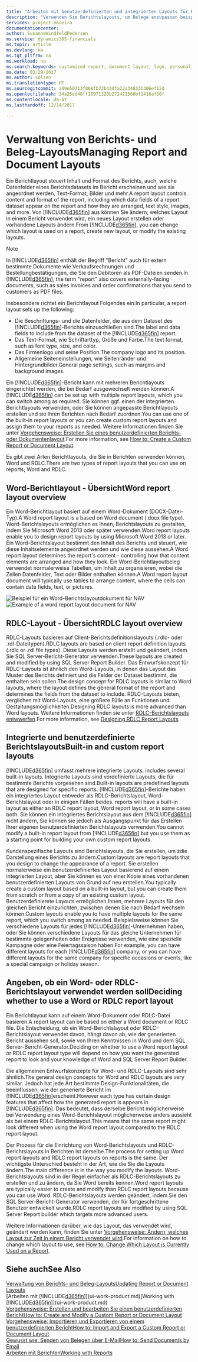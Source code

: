 ```yaml
---
title: "Arbeiten mit benutzerdefinierten und integrierten Layouts für Berichte und Belege | Microsoft Docs"
description: "Verwenden Sie Berichtslayouts, um Belege anzupassen beispielsweise um die gewünschten Schriftart, das Logo oder die Seiteneinstellungen von PDF-Dateien zu personalisieren, die Sie den Debitoren senden."
services: project-madeira
documentationcenter: 
author: SusanneWindfeldPedersen
ms.service: dynamics365-financials
ms.topic: article
ms.devlang: na
ms.tgt_pltfrm: na
ms.workload: na
ms.search.keywords: customized report, document layout, logo, personalize
ms.date: 03/29/2017
ms.author: solsen
ms.translationtype: HT
ms.sourcegitcommit: a49e50213f808fb72b43dfa22a34833b306ef12d
ms.openlocfilehash: 34a25ed48ff16971120b272421560bf1416af60f
ms.contentlocale: de-at
ms.lasthandoff: 12/14/2017

---
```

# <a name="managing-report-and-document-layouts"></a><span data-ttu-id="bb3cc-103">Verwaltung von Berichts- und Beleg-Layouts</span><span class="sxs-lookup"><span data-stu-id="bb3cc-103">Managing Report and Document Layouts</span></span>
<span data-ttu-id="bb3cc-104">Ein Berichtlayout steuert Inhalt und Format des Berichts, auch, welche Datenfelder eines Berichtsdatasets im Bericht erscheinen und wie sie angeordnet werden, Text-Format, Bilder und mehr.</span><span class="sxs-lookup"><span data-stu-id="bb3cc-104">A report layout controls content and format of the report, including which data fields of a report dataset appear on the report and how they are arranged, text style, images, and more.</span></span> <span data-ttu-id="bb3cc-105">Von [!INCLUDE[d365fin](includes/d365fin_md.md)] aus können Sie ändern, welches Layout in einem Bericht verwendet wird, ein neues Layout erstellen oder vorhandene Layouts ändern.</span><span class="sxs-lookup"><span data-stu-id="bb3cc-105">From [!INCLUDE[d365fin](includes/d365fin_md.md)], you can change which layout is used on a report, create new layout, or modify the existing layouts.</span></span>

> [!NOTE]  
>   <span data-ttu-id="bb3cc-106">In [!INCLUDE[d365fin](includes/d365fin_md.md)] enthält der Begriff "Bericht" auch für extern bestimmte  Dokumente wie Verkaufsrechnungen und Bestellungbestätigungen, die Sie den Debitoren als PDF-Dateien senden.</span><span class="sxs-lookup"><span data-stu-id="bb3cc-106">In [!INCLUDE[d365fin](includes/d365fin_md.md)], the term "report" also covers externally-facing documents, such as sales invoices and order confirmations that you send to customers as PDF files.</span></span>

<span data-ttu-id="bb3cc-107">Insbesondere richtet ein Berichtlayout Folgendes ein:</span><span class="sxs-lookup"><span data-stu-id="bb3cc-107">In particular, a report layout sets up the following:</span></span>

* <span data-ttu-id="bb3cc-108">Die Beschriftungs- und die Datenfelder, die aus dem Dataset des [!INCLUDE[d365fin](includes/d365fin_md.md)]-Berichts einzuschließen sind.</span><span class="sxs-lookup"><span data-stu-id="bb3cc-108">The label and data fields to include from the dataset of the [!INCLUDE[d365fin](includes/d365fin_md.md)] report.</span></span>
* <span data-ttu-id="bb3cc-109">Das Text-Format, wie Schriftarttyp, Größe und Farbe.</span><span class="sxs-lookup"><span data-stu-id="bb3cc-109">The text format, such as font type, size, and color.</span></span>
* <span data-ttu-id="bb3cc-110">Das Firmenlogo und seine Position.</span><span class="sxs-lookup"><span data-stu-id="bb3cc-110">The company logo and its position.</span></span>
* <span data-ttu-id="bb3cc-111">Allgemeine Seiteneinstellungen, wie Seitenränder und Hintergrundbilder.</span><span class="sxs-lookup"><span data-stu-id="bb3cc-111">General page settings, such as margins and background images.</span></span>

<span data-ttu-id="bb3cc-112">Ein [!INCLUDE[d365fin](includes/d365fin_md.md)]-Bericht kann mit mehreren Berichtlayouts eingerichtet werden, die bei Bedarf ausgewechselt werden können.</span><span class="sxs-lookup"><span data-stu-id="bb3cc-112">A [!INCLUDE[d365fin](includes/d365fin_md.md)] can be set up with multiple report layouts, which you can switch among as required.</span></span> <span data-ttu-id="bb3cc-113">Sie können ggf. einen der integrierten Berichtlayouts verwenden, oder Sie können angepasste Berichtlayouts erstellen und sie Ihren Berichten nach Bedarf zuordnen.</span><span class="sxs-lookup"><span data-stu-id="bb3cc-113">You can use one of the built-in report layouts or you can create custom report layouts and assign them to your reports as needed.</span></span> <span data-ttu-id="bb3cc-114">Weitere Informationen finden Sie unter [Vorgehensweise: Erstellen Sie eines benutzerdefinierten Berichts- oder Dokumentenlayout](ui-how-create-custom-report-layout.md).</span><span class="sxs-lookup"><span data-stu-id="bb3cc-114">For more information, see [How to: Create a Custom Report or Document Layout](ui-how-create-custom-report-layout.md).</span></span>

<span data-ttu-id="bb3cc-115">Es gibt zwei Arten Berichtlayouts, die Sie in Berichten verwenden können, Word und RDLC.</span><span class="sxs-lookup"><span data-stu-id="bb3cc-115">There are two types of report layouts that you can use on reports; Word and RDLC.</span></span>

## <a name="word-report-layout-overview"></a><span data-ttu-id="bb3cc-116">Word-Berichtlayout - Übersicht</span><span class="sxs-lookup"><span data-stu-id="bb3cc-116">Word report layout overview</span></span>
<span data-ttu-id="bb3cc-117">Ein Word-Berichtlayout basiert auf einem Word-Dokument (DOCX-Datei-Typ).</span><span class="sxs-lookup"><span data-stu-id="bb3cc-117">A Word report layout is a based on Word document (.docx file type).</span></span> <span data-ttu-id="bb3cc-118">Word-Berichtslayouts ermöglichen es Ihnen, Berichtslayouts zu gestalten, indem Sie Microsoft Word 2013 oder später verwenden.</span><span class="sxs-lookup"><span data-stu-id="bb3cc-118">Word report layouts enable you to design report layouts by using Microsoft Word 2013 or later.</span></span> <span data-ttu-id="bb3cc-119">Ein Word-Berichtslayout bestimmt den Inhalt des Berichts und steuert, wie diese Inhaltselemente angeordnet werden und wie diese aussehen.</span><span class="sxs-lookup"><span data-stu-id="bb3cc-119">A Word report layout determines the report's content - controlling how that content elements are arranged and how they look.</span></span> <span data-ttu-id="bb3cc-120">Ein Word-Berichtlayoutbeleg verwendet normalerweise Tabellen, um Inhalt zu organisieren, wobei die Zellen Datenfelder, Text oder Bilder enthalten können.</span><span class="sxs-lookup"><span data-stu-id="bb3cc-120">A Word report layout document will typically use tables to arrange content, where the cells can contain data fields, text, or pictures.</span></span>

 <span data-ttu-id="bb3cc-121">![Beispiel für ein Word-Berichtslayoutdokument für NAV](media/nav_wordreportlayout_edit_in_word_example.png "NAV_WordReportLayout_Edit_In_Word_Example")</span><span class="sxs-lookup"><span data-stu-id="bb3cc-121">![Example of a word report layout document for NAV](media/nav_wordreportlayout_edit_in_word_example.png "NAV_WordReportLayout_Edit_In_Word_Example")</span></span>  

## <a name="rdlc-layout-overview"></a><span data-ttu-id="bb3cc-122">RDLC-Layout - Übersicht</span><span class="sxs-lookup"><span data-stu-id="bb3cc-122">RDLC layout overview</span></span>
<span data-ttu-id="bb3cc-123">RDLC-Layouts basieren auf Client-Berichtsdefinitionslayouts (.rdlc- oder .rdl-Dateitypen).</span><span class="sxs-lookup"><span data-stu-id="bb3cc-123">RDLC layouts are based on client report definition layouts (.rdlc or .rdl file types).</span></span> <span data-ttu-id="bb3cc-124">Diese Layouts werden erstellt und geändert, indem Sie SQL Server-Bericht-Generator verwenden.</span><span class="sxs-lookup"><span data-stu-id="bb3cc-124">These layouts are created and modified by using SQL Server Report Builder.</span></span> <span data-ttu-id="bb3cc-125">Das Entwurfskonzept für RDLC-Layouts ist ähnlich den Word-Layouts, in denen das Layout das Muster des Berichts definiert und die Felder der Dataset bestimmt, die enthalten sein sollen.</span><span class="sxs-lookup"><span data-stu-id="bb3cc-125">The design concept for RDLC layouts is similar to Word layouts, where the layout defines the general format of the report and determines the fields from the dataset to include.</span></span> <span data-ttu-id="bb3cc-126">RDLC-Layouts bieten, verglichen mit Word-Layouts, eine größere Fülle an Funktionen und Gestaltungsmöglichkeiten.</span><span class="sxs-lookup"><span data-stu-id="bb3cc-126">Designing RDLC layouts is more advanced than Word layouts.</span></span> <span data-ttu-id="bb3cc-127">Weitere Informationen finden sie unter [RDLC-Berichtslayouts entwwerfen](/dynamics-nav/Designing-RDLC-Report-Layouts).</span><span class="sxs-lookup"><span data-stu-id="bb3cc-127">For more information, see [Designing RDLC Report Layouts](/dynamics-nav/Designing-RDLC-Report-Layouts).</span></span>

## <a name="built-in-and-custom-report-layouts"></a><span data-ttu-id="bb3cc-128">Integrierte und benutzerdefinierte Berichtslayouts</span><span class="sxs-lookup"><span data-stu-id="bb3cc-128">Built-in and custom report layouts</span></span>
[!INCLUDE[d365fin](includes/d365fin_md.md)]<span data-ttu-id="bb3cc-129"> umfasst mehrere integrierte Layouts.</span><span class="sxs-lookup"><span data-stu-id="bb3cc-129"> includes several built-in layouts.</span></span> <span data-ttu-id="bb3cc-130">Integrierte Layouts sind vordefinierte Layouts, die für bestimmte Berichte vorgesehen sind.</span><span class="sxs-lookup"><span data-stu-id="bb3cc-130">Built-in layouts are predefined layouts that are designed for specific reports.</span></span> [!INCLUDE[d365fin](includes/d365fin_md.md)]<span data-ttu-id="bb3cc-131">-Berichte haben ein integriertes Layout entweder als RDLC-Berichtslayout, Word-Berichtslayout oder in einigen Fällen beides.</span><span class="sxs-lookup"><span data-stu-id="bb3cc-131"> reports will have a built-in layout as either an RDLC report layout, Word report layout, or in some cases both.</span></span> <span data-ttu-id="bb3cc-132">Sie können ein integriertes Berichtslayout aus dem [!INCLUDE[d365fin](includes/d365fin_md.md)] nicht ändern, Sie können sie jedoch als Ausgangspunkt für das Erstellen Ihrer eigenen benutzerdefinierten Berichtslayouts verwenden.</span><span class="sxs-lookup"><span data-stu-id="bb3cc-132">You cannot modify a built-in report layout from [!INCLUDE[d365fin](includes/d365fin_md.md)] but you use them as a starting point for building your own custom report layouts.</span></span>

<span data-ttu-id="bb3cc-133">Kundenspezifische Layouts sind Berichtslayouts, die Sie erstellen, um zdie Darstellung eines Berichts zu ändern.</span><span class="sxs-lookup"><span data-stu-id="bb3cc-133">Custom layouts are report layouts that you design to change the appearance of a report.</span></span> <span data-ttu-id="bb3cc-134">Sie erstellen normalerweise ein benutzerdefiniertes Layout basierend auf einem integrierten Layout, aber Sie können es von einer Kopie eines vorhandenen benutzerdefinierten Layouts von Grund auf neu erstellen.</span><span class="sxs-lookup"><span data-stu-id="bb3cc-134">You typically create a custom layout based on a built-in layout, but you can create them from scratch or from a copy of an existing custom layout.</span></span> <span data-ttu-id="bb3cc-135">Benutzerdefinierete Layouts ermöglichen Ihnen, mehrere Layouts für den gleichen Bericht einzurichten, zwischen denen Sie nach Bedarf wechseln können.</span><span class="sxs-lookup"><span data-stu-id="bb3cc-135">Custom layouts enable you to have multiple layouts for the same report, which you switch among as needed.</span></span> <span data-ttu-id="bb3cc-136">Beispielsweise können Sie verschiedene Layouts für jedes [!INCLUDE[d365fin](includes/d365fin_md.md)]-Unternehmen haben, oder Sie können verschiedene Layouts für das gleiche Unternehmen für bestimmte gelegenheiten oder Ereignisse verwenden, wie eine spezielle Kampagne oder eine Feiertagssaison haben.</span><span class="sxs-lookup"><span data-stu-id="bb3cc-136">For example, you can have different layouts for each [!INCLUDE[d365fin](includes/d365fin_md.md)] company, or you can have different layouts for the same company for specific occasions or events, like a special campaign or holiday season.</span></span>

## <a name="deciding-whether-to-use-a-word-or-rdlc-report-layout"></a><span data-ttu-id="bb3cc-137">Angeben, ob ein Word- oder RDLC-Berichtslayout verwendet werden soll</span><span class="sxs-lookup"><span data-stu-id="bb3cc-137">Deciding whether to use a Word or RDLC report layout</span></span>
<span data-ttu-id="bb3cc-138">Ein Berichtlayout kann auf einem Word-Dokument oder RDLC-Datei basieren.</span><span class="sxs-lookup"><span data-stu-id="bb3cc-138">A report layout can be based on either a Word document or RDLC file.</span></span> <span data-ttu-id="bb3cc-139">Die Entscheidung, ob ein Word-Berichtslayout oder RDLC-Berichtslayout verwendet davon, hängt davon ab, wie der generierten Bericht aussehen soll, sowie von Ihren Kenntnissen in Word und dem SQL Server-Bericht-Generator.</span><span class="sxs-lookup"><span data-stu-id="bb3cc-139">Deciding on whether to use a Word report layout or RDLC report layout type will depend on how you want the generated report to look and your knowledge of Word and SQL Server Report Builder.</span></span>

<span data-ttu-id="bb3cc-140">Die allgemeinen Entwurfskonzepte für Word- und RDLC-Layouts sind sehr ähnlich.</span><span class="sxs-lookup"><span data-stu-id="bb3cc-140">The general design concepts for Word and RDLC layouts are very similar.</span></span> <span data-ttu-id="bb3cc-141">Jedoch hat jede Art bestimmte Design-Funktionalitäten, die beeinflussen, wie der generierte Bericht im [!INCLUDE[d365fin](includes/d365fin_md.md)]erscheint.</span><span class="sxs-lookup"><span data-stu-id="bb3cc-141">However each type has certain design features that affect how the generated report is appears in [!INCLUDE[d365fin](includes/d365fin_md.md)].</span></span> <span data-ttu-id="bb3cc-142">Das bedeutet, dass derselbe Bericht möglicherweise bei Verwendung eines Word-Berichtslayout möglicherweise anders aussieht als bei einem RDLC-Berichtslayout.</span><span class="sxs-lookup"><span data-stu-id="bb3cc-142">This means that the same report might look different when using the Word report layout compared to the RDLC report layout.</span></span>

<span data-ttu-id="bb3cc-143">Der Prozess für die Einrichtung von Word-Berichtslayouts und RDLC-Berichtslayouts in Berichten ist derselbe.</span><span class="sxs-lookup"><span data-stu-id="bb3cc-143">The process for setting up Word report layouts and RDLC report layouts on reports is the same.</span></span> <span data-ttu-id="bb3cc-144">Der wichtigste Unterschied besteht in der Art, wie die Sie die Layouts ändern.</span><span class="sxs-lookup"><span data-stu-id="bb3cc-144">The main difference is in the way you modify the layouts.</span></span> <span data-ttu-id="bb3cc-145">Word-Berichtslayouts sind in der Regel einfacher als RDLC-Berichtslayouts zu erstellen und zu ändern, da Sie Word bereits kennen.</span><span class="sxs-lookup"><span data-stu-id="bb3cc-145">Word report layouts are typically easier to create and modify than RDLC report layouts because you can use Word.</span></span> <span data-ttu-id="bb3cc-146">RDLC-Berichtslayouts werden geändert, indem Sie den SQL Server-Bericht-Generator verwenden, der für fortgeschrittene Benutzer entwickelt wurde.</span><span class="sxs-lookup"><span data-stu-id="bb3cc-146">RDLC report layouts are modified by using SQL Server Report builder which targets more advanced users.</span></span>

<span data-ttu-id="bb3cc-147">Weitere Informationen darüber, wie das Layout, das verwendet wird, geändert werden kann, finden Sie unter [Vorgehensweise: Ändern, welches Layout zur Zeit in einem Bericht verwendet wird](ui-how-change-layout-currently-used-report.md).</span><span class="sxs-lookup"><span data-stu-id="bb3cc-147">For information on how to change which layout to use, see [How to: Change Which Layout is Currently Used on a Report](ui-how-change-layout-currently-used-report.md).</span></span>

## <a name="see-also"></a><span data-ttu-id="bb3cc-148">Siehe auch</span><span class="sxs-lookup"><span data-stu-id="bb3cc-148">See Also</span></span>
[<span data-ttu-id="bb3cc-149">Verwaltung von Berichts- und Beleg-Layouts</span><span class="sxs-lookup"><span data-stu-id="bb3cc-149">Updating Report or Document Layouts</span></span>](ui-update-report-layouts.md)  
<span data-ttu-id="bb3cc-150">[Arbeiten mit [!INCLUDE[d365fin](includes/d365fin_md.md)]](ui-work-product.md)</span><span class="sxs-lookup"><span data-stu-id="bb3cc-150">[Working with [!INCLUDE[d365fin](includes/d365fin_md.md)]](ui-work-product.md)</span></span>  
[<span data-ttu-id="bb3cc-151">Vorgehensweise: Erstellen und bearbeiten Sie einen benutzerdefinierten Bericht</span><span class="sxs-lookup"><span data-stu-id="bb3cc-151">How to: Create and Modify a Custom Report or Document Layout</span></span>](ui-how-create-custom-report-layout.md)  
[<span data-ttu-id="bb3cc-152">Vorgehensweise: Importieren und Exportieren von einem benutzerdefinierten Bericht</span><span class="sxs-lookup"><span data-stu-id="bb3cc-152">How to: Import and Export a Custom Report or Document Layout</span></span>](ui-how-import-and-export-report-layout.md)  
[<span data-ttu-id="bb3cc-153">Gewusst wie: Senden von Belegen über E-Mail</span><span class="sxs-lookup"><span data-stu-id="bb3cc-153">How to: Send Documents by Email</span></span>](ui-how-send-documents-email.md)  
[<span data-ttu-id="bb3cc-154">Arbeiten mit Berichten</span><span class="sxs-lookup"><span data-stu-id="bb3cc-154">Working with Reports</span></span>](ui-work-report.md)  

